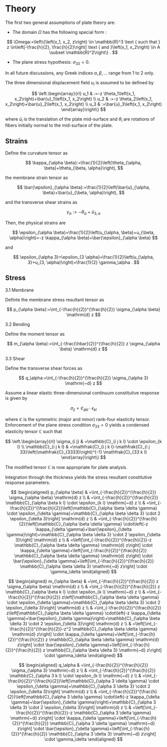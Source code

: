 
# Theory

The first two general assumptions of plate theory are:
- The domain $\Omega$ has the following special form :

$$
\Omega:=\left\{\left(x_1, x_2, z\right) \in \mathbb{R}^3 \text { such that } z \in\left[-\frac{h}{2}, \frac{h}{2}\right] \text { and }\left(x_1, x_2\right) \in A \subset \mathbb{R}^2\right\} .
$$

- The plane stress hypothesis: $\sigma_{33}=0$.

In all future discussions, any Greek indices $\alpha, \beta, \ldots$ range from 1 to 2 only.

The three dimensional displacement field $u_i$ is assumed to be defined by

$$
\left.\begin{array}{rl}
u_1 & :=-z \theta_1\left(x_1, x_2\right)+\bar{u}_1\left(x_1, x_2\right) \\
u_2 & :=-z \theta_2\left(x_1, x_2\right)+\bar{u}_2\left(x_1, x_2\right) \\
u_3 & :=\bar{u}_3\left(x_1, x_2\right)
\end{array}\right\}
$$

where $\bar{u}_i$ is the translation of the plate mid-surface and $\theta_i$ are rotations of fibers initially normal to the mid-surface of the plate.

Strains
-------

Define the curvature tensor as

$$
\kappa_{\alpha \beta}:=\frac{1}{2}\left(\theta_{\alpha, \beta}+\theta_{\beta, \alpha}\right),
$$

the membrane strain tensor as

$$
\bar{\epsilon}_{\alpha \beta}:=\frac{1}{2}\left(\bar{u}_{\alpha, \beta}+\bar{u}_{\beta, \alpha}\right),
$$

and the transverse shear strains as

$$
\gamma_\alpha:=-\theta_\alpha+\tilde{u}_{3, \alpha}
$$


Then, the physical strains are

$$
\epsilon_{\alpha \beta}=\frac{1}{2}\left(u_{\alpha, \beta}+u_{\beta, \alpha}\right)=-z \kappa_{\alpha \beta}+\bar{\epsilon}_{\alpha \beta}
$$

and

$$
\epsilon_{\alpha 3}=\epsilon_{3 \alpha}=\frac{1}{2}\left(u_{\alpha, 3}+u_{3, \alpha}\right)=\frac{1}{2} \gamma_\alpha .
$$


Stress
------

3.1 Membrane

Definte the membrane stress resultant tensor as

$$
p_{\alpha \beta}:=\int_{-\frac{h}{2}}^{\frac{h}{2}} \sigma_{\alpha \beta} \mathrm{d} z
$$

3.2 Bending

Define the moment tensor as

$$
m_{\alpha \beta}:=\int_{-\frac{\hbar}{2}}^{\frac{h}{2}} z \sigma_{\alpha \beta} \mathrm{d} z
$$

3.3 Shear

Define the transverse shear forces as

$$
q_\alpha:=\int_{-\frac{h}{2}}^{\frac{h}{2}} \sigma_{\alpha 3} \mathrm{~d} z
$$

Assume a linear elastic three-dimensional continuum constitutive response is given by

$$
\sigma_{i j}=\mathfrak{C}_{i j k l} \cdot \epsilon_{k l}
$$

where $\mathfrak{C}$ is the symmetric (major and minor) rank-four elasticity tensor. Enforcement of the plane stress condition $\sigma_{33}=0$ yields a condensed elasticity tensor $\mathbb{C}$ such that

$$
\left.\begin{array}{rl}
\sigma_{i j} & =\mathbb{C}_{i j k l} \cdot \epsilon_{k l} \\
\mathbb{C}_{i j k l} & =\mathfrak{C}_{i j k l}-\mathfrak{C}_{i j 33}\left(\mathfrak{C}_{3333}\right)^{-1} \mathfrak{C}_{33 k l}
\end{array}\right\}
$$


The modified tensor $\mathbb{C}$ is now appropriate for plate analysis.

Integration through the thickness yields the stress resultant constitutive response parameters.

$$
\begin{aligned}
p_{\alpha \beta} & =\int_{-\frac{h}{2}}^{\frac{h}{2}} \sigma_{\alpha \beta} \mathrm{d} z \\
& =\int_{-\frac{h}{2}}^{\frac{h}{2}} \mathbb{C}_{\alpha \beta k l} \cdot \epsilon_{k l} \mathrm{~d} z \\
& =\int_{-\frac{h}{2}}^{\frac{h}{2}}\left[\mathbb{C}_{\alpha \beta \delta \gamma} \cdot \epsilon_{\delta \gamma}+\mathbb{C}_{\alpha \beta \delta 3} \cdot 2 \epsilon_{\delta 3}\right] \mathrm{d} z \\
& =\int_{-\frac{h}{2}}^{\frac{h}{2}}\left[\mathbb{C}_{\alpha \beta \delta \gamma} \cdot\left(-z \kappa_{\delta \gamma}+\bar{\epsilon}_{\delta \gamma}\right)+\mathbb{C}_{\alpha \beta \delta 3} \cdot 2 \epsilon_{\delta 3}\right] \mathrm{d} z \\
& =\left[\int_{-\frac{h}{2}}^{\frac{h}{2}}-z \mathbb{C}_{\alpha \beta \delta \gamma} \mathrm{d} z\right] \cdot \kappa_{\delta \gamma}+\left[\int_{-\frac{h}{2}}^{\frac{h}{2}} \mathbb{C}_{\alpha \beta \delta \gamma} \mathrm{d} z\right] \cdot \bar{\epsilon}_{\delta \gamma}+\left[\int_{-\frac{h}{2}}^{\frac{h}{2}} \mathbb{C}_{\alpha \beta \delta 3} \mathrm{~d} z\right] \cdot \gamma_\delta
\end{aligned}
$$

$$
\begin{aligned}
m_{\alpha \beta} & =\int_{-\frac{h}{2}}^{\frac{h}{2}} z \sigma_{\alpha \beta} \mathrm{d} z \\
& =\int_{-\frac{h}{2}}^{\frac{h}{2}} z \mathbb{C}_{\alpha \beta k l} \cdot \epsilon_{k l} \mathrm{~d} z \\
& =\int_{-\frac{h}{2}}^{\frac{h}{2}} z\left[\mathbb{C}_{\alpha \beta \delta \gamma} \cdot \epsilon_{\delta \gamma}+\mathbb{C}_{\alpha \beta \delta 3} \cdot 2 \epsilon_{\delta 3}\right] \mathrm{d} z \\
& =\int_{-\frac{h}{2}}^{\frac{h}{2}} z\left[\mathbb{C}_{\alpha \beta \delta \gamma} \cdot\left(-z \kappa_{\delta \gamma}+\bar{\epsilon}_{\delta \gamma}\right)+\mathbb{C}_{\alpha \beta \delta 3} \cdot 2 \epsilon_{\delta 3}\right] \mathrm{d} z \\
& =\left[\int_{-\frac{h}{2}}^{\frac{h}{2}}-z^2 \mathbb{C}_{\alpha \beta \delta \gamma} \mathrm{d} z\right] \cdot \kappa_{\delta \gamma}+\left[\int_{-\frac{h}{2}}^{\frac{h}{2}} z \mathbb{C}_{\alpha \beta \delta \gamma} \mathrm{d} z\right] \cdot \bar{\epsilon}_{\delta \gamma}+\left[\int_{-\frac{h}{2}}^{\frac{h}{2}} z \mathbb{C}_{\alpha \beta \delta 3} \mathrm{~d} z\right] \cdot \gamma_\delta
\end{aligned}
$$


$$
\begin{aligned}
q_\alpha & =\int_{-\frac{h}{2}}^{\frac{h}{2}} \sigma_{\alpha 3} \mathrm{~d} z \\
& =\int_{-\frac{h}{2}}^{\frac{h}{2}} \mathbb{C}_{\alpha 3 k l} \cdot \epsilon_{k l} \mathrm{~d} z \\
& =\int_{-\frac{h}{2}}^{\frac{h}{2}}\left[\mathbb{C}_{\alpha 3 \delta \gamma} \cdot \epsilon_{\delta \gamma}+\mathbb{C}_{\alpha 3 \delta 3} \cdot 2 \epsilon_{\delta 3}\right] \mathrm{d} z \\
& =\int_{-\frac{h}{2}}^{\frac{h}{2}}\left[\mathbb{C}_{\alpha 3 \delta \gamma} \cdot\left(-z \kappa_{\delta \gamma}+\bar{\epsilon}_{\delta \gamma}\right)+\mathbb{C}_{\alpha 3 \delta 3} \cdot 2 \epsilon_{\delta 3}\right] \mathrm{d} z \\
& =\left[\int_{-\frac{h}{2}}^{\frac{h}{2}}-z \mathbb{C}_{\alpha 3 \delta \gamma} \mathrm{~d} z\right] \cdot \kappa_{\delta \gamma}+\left[\int_{-\frac{h}{2}}^{\frac{h}{2}} \mathbb{C}_{\alpha 3 \delta \gamma} \mathrm{~d} z\right] \cdot \bar{\epsilon}_{\delta \gamma}+\left[\int_{-\frac{h}{2}}^{\frac{h}{2}} \mathbb{C}_{\alpha 3 \delta 3} \mathrm{~d} z\right] \cdot \gamma_\delta
\end{aligned}
$$

